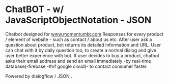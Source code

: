 # ChatBOT - w/ JavaScriptObjectNotation - JSON

Chatbot designed for www.momentumbt.com 
Responses for every product / element of website - such as contact / about us etc.
After user ask a question about product, bot returns its detailed information and URL.
User can chat with it by daily question too, to create a normal dialog and give user better experience with bot.
If user decides to buy a product, chatbot asks their email address and send an email immediately -by real-time database(-firebase -#of google cloud)-
to contact consumer faster.

Powered by dialogflow / JSON .
